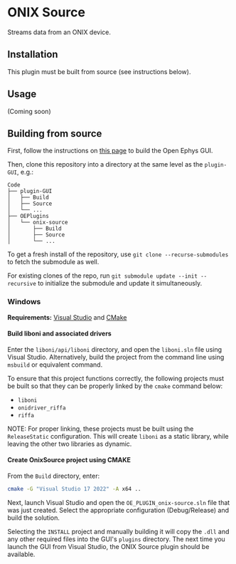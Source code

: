 # ONIX Source

Streams data from an ONIX device.

## Installation

This plugin must be built from source (see instructions below).

## Usage

(Coming soon)

## Building from source

First, follow the instructions on [this page](https://open-ephys.github.io/gui-docs/Developer-Guide/Compiling-the-GUI.html) to build the Open Ephys GUI.

Then, clone this repository into a directory at the same level as the `plugin-GUI`, e.g.:

```
Code
├── plugin-GUI
│   ├── Build
│   ├── Source
│   └── ...
├── OEPlugins
│   └── onix-source
│       ├── Build
│       ├── Source
│       └── ...
```

To get a fresh install of the repository, use `git clone --recurse-submodules` to fetch the submodule as well.

For existing clones of the repo, run `git submodule update --init --recursive` to initialize the submodule and update it simultaneously.

### Windows

**Requirements:** [Visual Studio](https://visualstudio.microsoft.com/) and [CMake](https://cmake.org/install/)

#### Build liboni and associated drivers

Enter the `liboni/api/liboni` directory, and open the `liboni.sln` file using Visual Studio. Alternatively, build the project from the command line using `msbuild` or equivalent command. 

To ensure that this project functions correctly, the following projects must be built so that they can be properly linked by the `cmake` command below:

- `liboni`
- `onidriver_riffa`
- `riffa`

NOTE: For proper linking, these projects must be built using the `ReleaseStatic` configuration. This will create `liboni` as a static library, while leaving the other two libraries as dynamic.

#### Create OnixSource project using CMAKE

From the `Build` directory, enter:

```bash
cmake -G "Visual Studio 17 2022" -A x64 ..
```

Next, launch Visual Studio and open the `OE_PLUGIN_onix-source.sln` file that was just created. Select the appropriate configuration (Debug/Release) and build the solution.

Selecting the `INSTALL` project and manually building it will copy the `.dll` and any other required files into the GUI's `plugins` directory. The next time you launch the GUI from Visual Studio, the ONIX Source plugin should be available.
 
